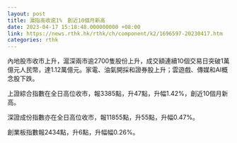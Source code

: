 ```yaml
---
layout: post
title: 滬指高收逾1%　創近10個月新高
date: 2023-04-17 15:18:48.000000000 +08:00
link: https://news.rthk.hk/rthk/ch/component/k2/1696597-20230417.htm
categories: rthk
---
```


內地股市收市上升，滬深兩市逾2700隻股份上升，成交額連續10個交易日突破1萬億元人民幣，達1.12萬億元。家電、油氣開採和證券股上升；雲遊戲、傳媒和AI概念股下跌。

上證綜合指數在全日高位收市，報3385點，升47點，升幅1.42%，創近10個月新高。

深證成份指數亦在全日高位收市，報11855點，升55點，升幅0.47%。

創業板指數報2434點，升6點，升幅幅0.26%。
